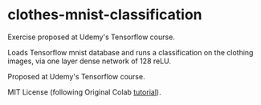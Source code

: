 # clothes-mnist-classification
Exercise proposed at Udemy's Tensorflow course.

Loads Tensorflow mnist database and runs a classification on the clothing images, via one layer dense network of 128 reLU.

Proposed at Udemy's Tensorflow course.

MIT License (following Original Colab <a href="https://colab.research.google.com/github/tensorflow/examples/blob/master/courses/udacity_intro_to_tensorflow_for_deep_learning/l03c01_classifying_images_of_clothing.ipynb#scrollTo=vasWnqRgy1H4" target=”_blank”>tutorial</a>).
